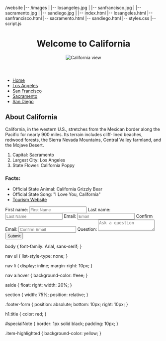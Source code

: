 /website
|-- /images
|   |-- losangeles.jpg
|   |-- sanfrancisco.jpg
|   |-- sacramento.jpg
|   |-- sandiego.jpg
|
|-- index.html
|-- losangeles.html
|-- sanfrancisco.html
|-- sacramento.html
|-- sandiego.html
|-- styles.css
|-- script.js


<!DOCTYPE html>
<html lang="en">
<head>
    <meta charset="UTF-8">
    <meta http-equiv="X-UA-Compatible" content="IE=edge">
    <meta name="viewport" content="width=device-width, initial-scale=1.0">
    <title>Introduction to California</title>
    <link rel="stylesheet" href="styles.css">
    <script src="script.js" defer></script>
</head>
<body>
    <header>
        <h1>Welcome to California</h1>
        <img src="images/california.jpg" alt="California view">
    </header>
    <nav>
        <ul>
            <li><a href="index.html">Home</a></li>
            <li><a href="losangeles.html">Los Angeles</a></li>
            <li><a href="sanfrancisco.html">San Francisco</a></li>
            <li><a href="sacramento.html">Sacramento</a></li>
            <li><a href="sandiego.html">San Diego</a></li>
        </ul>
    </nav>
    <section>
        <h2>About California</h2>
        <p>California, in the western U.S., stretches from the Mexican border along the Pacific for nearly 900 miles. Its terrain includes cliff-lined beaches, redwood forests, the Sierra Nevada Mountains, Central Valley farmland, and the Mojave Desert.</p>
        <ol>
            <li>Capital: Sacramento</li>
            <li>Largest City: Los Angeles</li>
            <li>State Flower: California Poppy</li>
        </ol>
    </section>
    <aside>
        <h3>Facts:</h3>
        <ul>
            <li>Official State Animal: California Grizzly Bear</li>
            <li>Official State Song: "I Love You, California"</li>
            <li><a href="https://www.visitcalifornia.com/" target="_blank">Tourism Website</a></li>
        </ul>
    </aside>
    <footer>
        <form>
            <label for="fname">First name:</label>
            <input type="text" id="fname" name="fname" placeholder="First Name">
            <label for="lname">Last name:</label>
            <input type="text" id="lname" name="lname" placeholder="Last Name">
            <label for="email">Email:</label>
            <input type="email" id="email" name="email" placeholder="Email">
            <label for="confirm-email">Confirm Email:</label>
            <input type="email" id="confirm-email" name="confirm-email" placeholder="Confirm Email">
            <label for="question">Question:</label>
            <textarea id="question" name="question" placeholder="Ask a question"></textarea>
            <input type="submit" value="Submit">
        </form>
    </footer>
</body>
</html>



body {
    font-family: Arial, sans-serif;
}

nav ul {
    list-style-type: none;
}

nav li {
    display: inline;
    margin-right: 10px;
}

nav a:hover {
    background-color: #eee;
}

aside {
    float: right;
    width: 20%;
}

section {
    width: 75%;
    position: relative;
}

.footer-form {
    position: absolute;
    bottom: 10px;
    right: 10px;
}

h1.title {
    color: red;
}

#specialNote {
    border: 1px solid black;
    padding: 10px;
}

.item-highlighted {
    background-color: yellow;
}



























